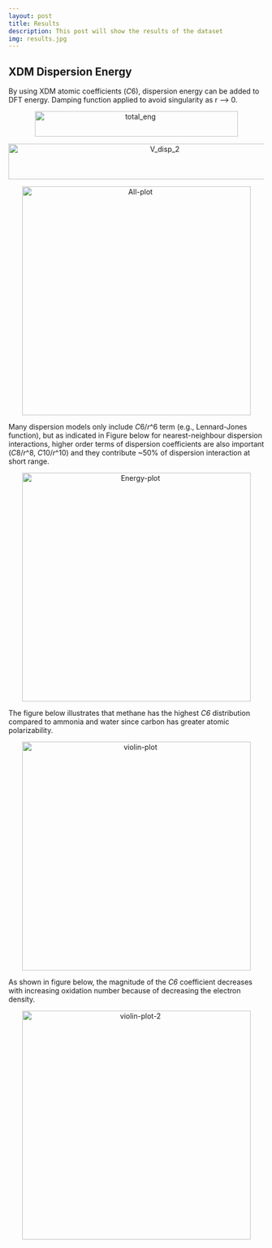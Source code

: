 ```yaml
---
layout: post
title: Results
description: This post will show the results of the dataset 
img: results.jpg 
---
```




## XDM Dispersion Energy

By using XDM atomic coefficients (*C*6), dispersion energy can be added to DFT energy. Damping function applied to avoid singularity as r --> 0. 

<p align="center">
<img src="{{site.baseurl}}/assets/img/v_total.png" alt="total_eng"
	title="total energy" width="400" height="50" />
</p>

<p align="center">
<img src="{{site.baseurl}}/assets/img/v_disp_2.png" alt="V_disp_2"
	title="corrected dispersion energy equation" width="600" height="70"/>
</p>

<p align="center">
<img src="{{site.baseurl}}/assets/img/All-plot.png" alt="All-plot"
	title="All plot" width="450" height="450"/>
</p>

Many dispersion models only include *C*6/*r*^6 term (e.g., Lennard-Jones function), but as indicated in Figure below for nearest-neighbour dispersion interactions, higher order terms of dispersion coefficients are also important (*C*8/*r*^8, *C*10/*r*^10) and they contribute ~50% of dispersion interaction at short range.

<p align="center">
<img src="{{site.baseurl}}/assets/img/Energy-plot.jpeg" alt="Energy-plot"
	title="dispersion energies" width="450" height="450" />
</p>

The figure below illustrates that methane has the highest *C6* distribution compared to ammonia and water since carbon has greater atomic polarizability.

<p align="center">
<img src="{{site.baseurl}}/assets/img/violin_plot_CH4_NH3_H2O_c6-page-001.jpg" alt="violin-plot"
	title="violin plot CH4-NH3-H2O" width="450" height="450" />
</p>

As shown in figure below,  the magnitude of the *C6* coefficient decreases with increasing oxidation number because of decreasing the electron density.

<p align="center">
<img src="{{site.baseurl}}/assets/img/violin_plot_n2_no_no2_c6.jpg" alt="violin-plot-2"
	title="violin plot N2-HNO-HNO2" width="450" height="450" />
</p>


